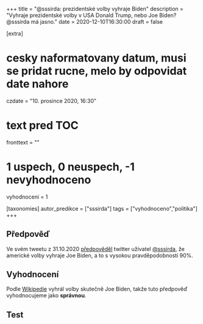 +++
title = "@sssirda: prezidentské volby vyhraje Biden"
description = "Vyhraje prezidentské volby v USA Donald Trump, nebo Joe Biden? @sssirda má jasno."
date = 2020-12-10T16:30:00
draft = false

[extra]
# cesky naformatovany datum, musi se pridat rucne, melo by odpovidat date nahore
czdate = "10. prosince 2020, 16:30"
# text pred TOC
fronttext = ""
# 1 uspech, 0 neuspech, -1 nevyhodnoceno
vyhodnoceni = 1

[taxonomies]
autor_predikce = ["sssirda"]
tags = ["vyhodnoceno","politika"]
+++

## Předpověď

Ve svém tweetu z 31.10.2020
[předpověděl](https://twitter.com/sssirda/status/1322557457638608896?s=20)
twitter uživatel [@sssirda](https://twitter.com/sssirda), že americké
volby vyhraje Joe Biden, a to s vysokou pravděpodobností 90%.

## Vyhodnocení

Podle [Wikipedie](https://en.wikipedia.org/wiki/2020_United_States_presidential_election)
vyhrál volby skutečně Joe Biden, takže tuto předpověď vyhodnocujeme jako **správnou**.

## Test

